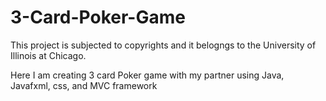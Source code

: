 # 3-Card-Poker-Game
This project is subjected to copyrights and it belogngs to the University of Illinois at Chicago. 

Here I am creating 3 card Poker game with my partner using Java, Javafxml, css, and MVC framework
